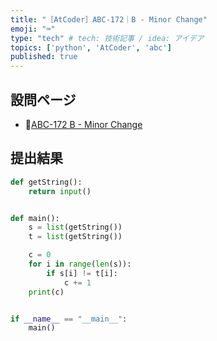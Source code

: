 ```yaml
---
title: "［AtCoder］ABC-172｜B - Minor Change"
emoji: "⌨️"
type: "tech" # tech: 技術記事 / idea: アイデア
topics: ['python', 'AtCoder', 'abc']
published: true
---
```


## 設問ページ

- 🔗[ABC-172 B - Minor Change](https://atcoder.jp/contests/abc172/tasks/abc172_b)

## 提出結果

```python
def getString():
    return input()


def main():
    s = list(getString())
    t = list(getString())

    c = 0
    for i in range(len(s)):
        if s[i] != t[i]:
            c += 1
    print(c)


if __name__ == "__main__":
    main()
```
